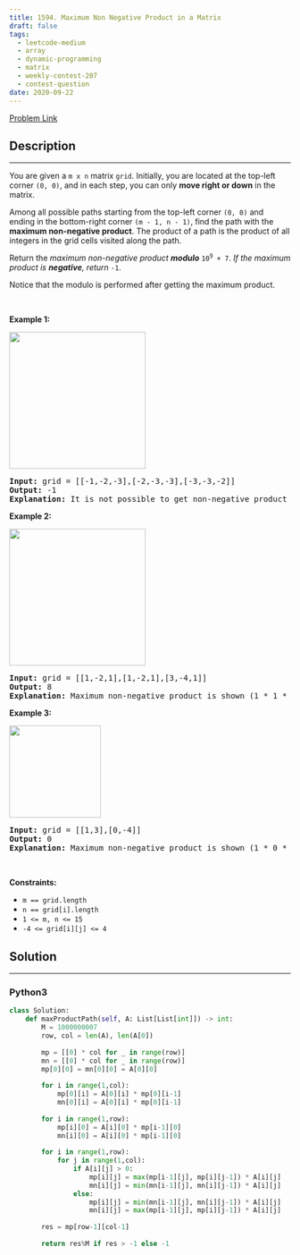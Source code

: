 ```yaml
---
title: 1594. Maximum Non Negative Product in a Matrix
draft: false
tags: 
  - leetcode-medium
  - array
  - dynamic-programming
  - matrix
  - weekly-contest-207
  - contest-question
date: 2020-09-22
---
```


[Problem Link](https://leetcode.com/problems/maximum-non-negative-product-in-a-matrix/)

## Description

---
<p>You are given a <code>m x n</code> matrix <code>grid</code>. Initially, you are located at the top-left corner <code>(0, 0)</code>, and in each step, you can only <strong>move right or down</strong> in the matrix.</p>

<p>Among all possible paths starting from the top-left corner <code>(0, 0)</code> and ending in the bottom-right corner <code>(m - 1, n - 1)</code>, find the path with the <strong>maximum non-negative product</strong>. The product of a path is the product of all integers in the grid cells visited along the path.</p>

<p>Return the <em>maximum non-negative product <strong>modulo</strong> </em><code>10<sup>9</sup> + 7</code>. <em>If the maximum product is <strong>negative</strong>, return </em><code>-1</code>.</p>

<p>Notice that the modulo is performed after getting the maximum product.</p>

<p>&nbsp;</p>
<p><strong class="example">Example 1:</strong></p>
<img alt="" src="https://assets.leetcode.com/uploads/2021/12/23/product1.jpg" style="width: 244px; height: 245px;" />
<pre>
<strong>Input:</strong> grid = [[-1,-2,-3],[-2,-3,-3],[-3,-3,-2]]
<strong>Output:</strong> -1
<strong>Explanation:</strong> It is not possible to get non-negative product in the path from (0, 0) to (2, 2), so return -1.
</pre>

<p><strong class="example">Example 2:</strong></p>
<img alt="" src="https://assets.leetcode.com/uploads/2021/12/23/product2.jpg" style="width: 244px; height: 245px;" />
<pre>
<strong>Input:</strong> grid = [[1,-2,1],[1,-2,1],[3,-4,1]]
<strong>Output:</strong> 8
<strong>Explanation:</strong> Maximum non-negative product is shown (1 * 1 * -2 * -4 * 1 = 8).
</pre>

<p><strong class="example">Example 3:</strong></p>
<img alt="" src="https://assets.leetcode.com/uploads/2021/12/23/product3.jpg" style="width: 164px; height: 165px;" />
<pre>
<strong>Input:</strong> grid = [[1,3],[0,-4]]
<strong>Output:</strong> 0
<strong>Explanation:</strong> Maximum non-negative product is shown (1 * 0 * -4 = 0).
</pre>

<p>&nbsp;</p>
<p><strong>Constraints:</strong></p>

<ul>
	<li><code>m == grid.length</code></li>
	<li><code>n == grid[i].length</code></li>
	<li><code>1 &lt;= m, n &lt;= 15</code></li>
	<li><code>-4 &lt;= grid[i][j] &lt;= 4</code></li>
</ul>


## Solution

---
### Python3
``` py title='maximum-non-negative-product-in-a-matrix'
class Solution:
    def maxProductPath(self, A: List[List[int]]) -> int:
        M = 1000000007
        row, col = len(A), len(A[0])
        
        mp = [[0] * col for _ in range(row)] 
        mn = [[0] * col for _ in range(row)] 
        mp[0][0] = mn[0][0] = A[0][0]
        
        for i in range(1,col):
            mp[0][i] = A[0][i] * mp[0][i-1]
            mn[0][i] = A[0][i] * mp[0][i-1]
        
        for i in range(1,row):
            mp[i][0] = A[i][0] * mp[i-1][0]
            mn[i][0] = A[i][0] * mp[i-1][0]
            
        for i in range(1,row):
            for j in range(1,col):
                if A[i][j] > 0:
                    mp[i][j] = max(mp[i-1][j], mp[i][j-1]) * A[i][j]
                    mn[i][j] = min(mn[i-1][j], mn[i][j-1]) * A[i][j]
                else:
                    mp[i][j] = min(mn[i-1][j], mn[i][j-1]) * A[i][j]
                    mn[i][j] = max(mp[i-1][j], mp[i][j-1]) * A[i][j]
        
        res = mp[row-1][col-1]
        
        return res%M if res > -1 else -1
```

